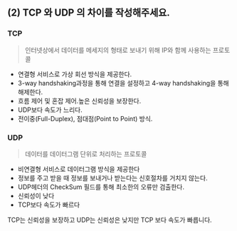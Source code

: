 (2) TCP 와 UDP 의 차이를 작성해주세요.
---
### TCP
> 인터넷상에서 데이터를 메세지의 형태로 보내기 위해 IP와 함께 사용하는 프로토콜

* 연결형 서비스로 가상 회선 방식을 제공한다.
* 3-way handshaking과정을 통해 연결을 설정하고 4-way handshaking을 통해 해제한다.
* 흐름 제어 및 혼잡 제어.높은 신뢰성을 보장한다.
* UDP보다 속도가 느리다.
* 전이중(Full-Duplex), 점대점(Point to Point) 방식.

### UDP
> 데이터를 데이터그램 단위로 처리하는 프로토콜

* 비연결형 서비스로 데이터그램 방식을 제공한다
* 정보를 주고 받을 때 정보를 보내거나 받는다는 신호절차를 거치지 않는다.
* UDP헤더의 CheckSum 필드를 통해 최소한의 오류만 검출한다.
* 신뢰성이 낮다
* TCP보다 속도가 빠르다

TCP는 신뢰성을 보장하고 UDP는 신뢰성은 낮지만 TCP 보다 속도가 빠릅니다.
